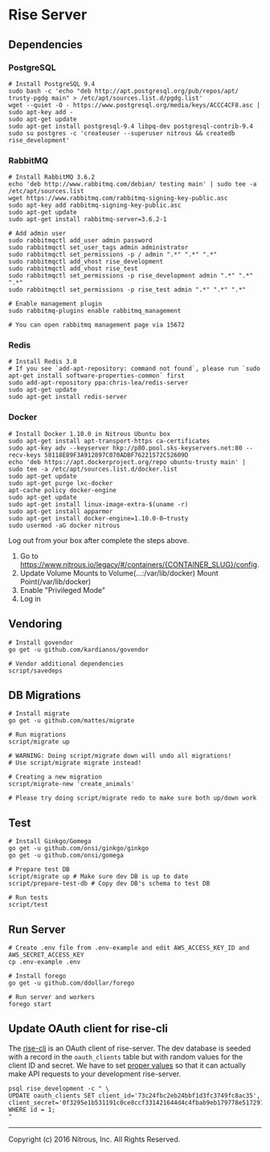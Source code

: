 Rise Server
===========

## Dependencies

### PostgreSQL

```shell
# Install PostgreSQL 9.4
sudo bash -c 'echo "deb http://apt.postgresql.org/pub/repos/apt/ trusty-pgdg main" > /etc/apt/sources.list.d/pgdg.list'
wget --quiet -O - https://www.postgresql.org/media/keys/ACCC4CF8.asc | sudo apt-key add -
sudo apt-get update
sudo apt-get install postgresql-9.4 libpq-dev postgresql-contrib-9.4
sudo su postgres -c 'createuser --superuser nitrous && createdb rise_development'
```

### RabbitMQ

```shell
# Install RabbitMQ 3.6.2
echo 'deb http://www.rabbitmq.com/debian/ testing main' | sudo tee -a /etc/apt/sources.list
wget https://www.rabbitmq.com/rabbitmq-signing-key-public.asc
sudo apt-key add rabbitmq-signing-key-public.asc
sudo apt-get update
sudo apt-get install rabbitmq-server=3.6.2-1

# Add admin user
sudo rabbitmqctl add_user admin password
sudo rabbitmqctl set_user_tags admin administrator
sudo rabbitmqctl set_permissions -p / admin ".*" ".*" ".*"
sudo rabbitmqctl add_vhost rise_development
sudo rabbitmqctl add_vhost rise_test
sudo rabbitmqctl set_permissions -p rise_development admin ".*" ".*" ".*"
sudo rabbitmqctl set_permissions -p rise_test admin ".*" ".*" ".*"

# Enable management plugin
sudo rabbitmq-plugins enable rabbitmq_management

# You can open rabbitmq management page via 15672
```

### Redis

```shell
# Install Redis 3.0
# If you see `add-apt-repository: command not found`, please run `sudo apt-get install software-properties-common` first
sudo add-apt-repository ppa:chris-lea/redis-server
sudo apt-get update
sudo apt-get install redis-server
```

### Docker

```shell
# Install Docker 1.10.0 in Nitrous Ubuntu box
sudo apt-get install apt-transport-https ca-certificates
sudo apt-key adv --keyserver hkp://p80.pool.sks-keyservers.net:80 --recv-keys 58118E89F3A912897C070ADBF76221572C52609D
echo 'deb https://apt.dockerproject.org/repo ubuntu-trusty main' | sudo tee -a /etc/apt/sources.list.d/docker.list
sudo apt-get update
sudo apt-get purge lxc-docker
apt-cache policy docker-engine
sudo apt-get update
sudo apt-get install linux-image-extra-$(uname -r)
sudo apt-get install apparmor
sudo apt-get install docker-engine=1.10.0-0~trusty
sudo usermod -aG docker nitrous
```
Log out from your box after complete the steps above.

1. Go to https://www.nitrous.io/legacy/#/containers/{CONTAINER_SLUG}/config.
2. Update Volume Mounts to Volume(...:/var/lib/docker) Mount Point(/var/lib/docker)
3. Enable "Privileged Mode"
4. Log in

## Vendoring

```shell
# Install govendor
go get -u github.com/kardianos/govendor

# Vendor additional dependencies
script/savedeps
```

## DB Migrations

```shell
# Install migrate
go get -u github.com/mattes/migrate

# Run migrations
script/migrate up

# WARNING: Doing script/migrate down will undo all migrations!
# Use script/migrate migrate instead!

# Creating a new migration
script/migrate-new 'create_animals'

# Please try doing script/migrate redo to make sure both up/down work
```

## Test

```shell
# Install Ginkgo/Gomega
go get -u github.com/onsi/ginkgo/ginkgo
go get -u github.com/onsi/gomega

# Prepare test DB
script/migrate up # Make sure dev DB is up to date
script/prepare-test-db # Copy dev DB's schema to test DB

# Run tests
script/test
```

## Run Server
```shell
# Create .env file from .env-example and edit AWS_ACCESS_KEY_ID and AWS_SECRET_ACCESS_KEY
cp .env-example .env

# Install forego
go get -u github.com/ddollar/forego

# Run server and workers
forego start
```

## Update OAuth client for rise-cli

The [rise-cli](https://github.com/nitrous-io/rise-cli-go) is an OAuth client of rise-server. The dev database is seeded with a record in the `oauth_clients` table but with random values for the client ID and secret. We have to set [proper values](https://github.com/nitrous-io/rise-cli-go/blob/master/script/build) so that it can actually make API requests to your development rise-server.

```shell
psql rise_development -c " \
UPDATE oauth_clients SET client_id='73c24fbc2eb24bbf1d3fc3749fc8ac35', client_secret='0f3295e1b531191c0ce8ccf331421644d4c4fbab9eb179778e5172977bf0238cdbf4b3afe1ead11b9892ce8806e87cc1acc10263dfdade879a05b931809690a1' WHERE id = 1;
"
```


- - -
Copyright (c) 2016 Nitrous, Inc. All Rights Reserved.
